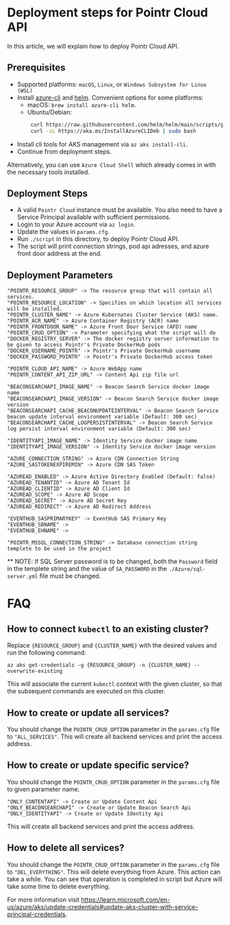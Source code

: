 # Deployment steps for Pointr Cloud API
In this article, we will explain how to deploy Pointr Cloud API. 

## Prerequisites

- Supported platforms:  `macOS`,  `Linux`, or  `Windows Subsystem for Linux (WSL)`
- Install [azure-cli](https://docs.microsoft.com/en-us/cli/azure/install-azure-cli) and [helm](https://helm.sh/docs/intro/install). Convenient options for some platforms:
	- macOS:  `brew install azure-cli helm`.
	- Ubuntu/Debian:
		 ```bash
	      curl https://raw.githubusercontent.com/helm/helm/main/scripts/get-helm-3 | bash
	      curl -sL https://aka.ms/InstallAzureCLIDeb | sudo bash
- Install cli tools for AKS management via `az aks install-cli`.
- Continue from deployment steps.

Alternatively, you can use `Azure Cloud Shell` which already comes in with the necessary tools installed.

## Deployment Steps

- A valid `Pointr Cloud` instance must be available. You also need to have a Service Principal available with sufficient permissions.
- Login to your Azure account via `az login`.
- Update the values in `params.cfg`.
- Run `./script` in this directory, to deploy Pointr Cloud API.
- The script will print connection strings, pod api adresses, and azure front door address at the end.

## Deployment Parameters
```
"POINTR_RESOURCE_GROUP" -> The resource group that will contain all services.
"POINTR_RESOURCE_LOCATION" -> Specifies on which location all services will be installed.
"POINTR_CLUSTER_NAME" -> Azure Kubernates Cluster Service (AKS) name.
"POINTR_ACR_NAME" -> Azure Container Registry (ACR) name
"POINTR_FRONTDOOR_NAME" -> Azure Front Door Service (AFD) name
"POINTR_CRUD_OPTION" -> Parameter specifying what the script will do
"DOCKER_REGISTRY_SERVER" -> The docker registry server information to be given to access Pointr's Private DockerHub pods
"DOCKER_USERNAME_POINTR" -> Pointr's Private DockerHub username
"DOCKER_PASSWORD_POINTR" -> Pointr's Private DockerHub access token

"POINTR_CLOUD_API_NAME" -> Azure WebApp name
"POINTR_CONTENT_API_ZIP_URL" -> Content Api zip file url

"BEACONSEARCHAPI_IMAGE_NAME" -> Beacon Search Service docker image name
"BEACONSEARCHAPI_IMAGE_VERSION" -> Beacon Search Service docker image version
"BEACONSEARCHAPI_CACHE_BEACONUPDATEINTERVAL" -> Beacon Search Service beacon update interval environment variable (Default: 300 sec)
"BEACONSEARCHAPI_CACHE_LOGPERSISTINTERVAL" -> Beacon Search Service log persist interval environment variable (Default: 300 sec)

"IDENTITYAPI_IMAGE_NAME" -> Identity Service docker image name
"IDENTITYAPI_IMAGE_VERSION" -> Identity Service docker image version

"AZURE_CONNECTION_STRING" -> Azure CDN Connection String
"AZURE_SASTOKENEXPIREMIN" -> Azure CDN SAS Token

"AZUREAD_ENABLED" -> Azure Active Directory Enabled (Default: false)
"AZUREAD_TENANTID" -> Azure AD Tenant Id
"AZUREAD_CLIENTID" -> Azure AD Client Id
"AZUREAD_SCOPE" -> Azure AD Scope
"AZUREAD_SECRET" -> Azure AD Secret Key
"AZUREAD_REDIRECT" -> Azure AD Redirect Address

"EVENTHUB_SASPRIMARYKEY" -> EventHub SAS Primary Key
"EVENTHUB_SBNAME" -> 
"EVENTHUB_EHNAME" -> 

"POINTR_MSSQL_CONNECTION_STRING" -> Database connection string templete to be used in the project

```
** NOTE: If SQL Server password is to be changed, both the `Password` field in the templete string and the value of `SA_PASSWORD` in the `./Azure/sql-server.yml` file must be changed. 

# FAQ

## How to connect `kubectl` to an existing cluster?

Replace `{RESOURCE_GROUP}` and `{CLUSTER_NAME}` with the desired values and run the following command:
```
az aks get-credentials -g {RESOURCE_GROUP} -n {CLUSTER_NAME} --overwrite-existing
```
This will associate the current `kubectl` context with the given cluster, so that the subsequent commands are executed on this cluster.

## How to create or update all services?
You should change the `POINTR_CRUD_OPTION` parameter in the `params.cfg` file to `"ALL_SERVICES"`. This will create all backend services and print the access address.

## How to create or update specific service?
You should change the `POINTR_CRUD_OPTION` parameter in the `params.cfg` file to given parameter name. 
```
"ONLY_CONTENTAPI" -> Create or Update Content Api
"ONLY_BEACONSEARCHAPI" -> Create or Update Beacon Search Api
"ONLY_IDENTITYAPI" -> Create or Update Identity Api
```
This will create all backend services and print the access address.

## How to delete all services?
You should change the `POINTR_CRUD_OPTION` parameter in the `params.cfg` file to `"DEL_EVERYTHING"`. This will delete everything from Azure. This action can take a while. You can see that operation is completed in script but Azure will take some time to delete everything. 

For more information visit https://learn.microsoft.com/en-us/azure/aks/update-credentials#update-aks-cluster-with-service-principal-credentials.
